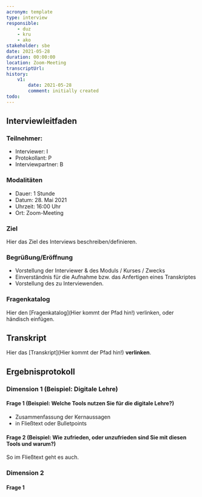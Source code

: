 ```yaml
---
acronym: template
type: interview
responsible:
    - duz
    - kru
    - ako
stakeholder: sbe
date: 2021-05-28
duration: 00:00:00
location: Zoom-Meeting
transcriptUrl:
history:
    v1:
        date: 2021-05-28
        comment: initially created
todo:
---
```

## Interviewleitfaden

### Teilnehmer:
* Interviewer: I
* Protokollant: P
* Interviewpartner: B

### Modalitäten
* Dauer: 1 Stunde
* Datum: 28. Mai 2021
* Uhrzeit: 16:00 Uhr
* Ort: Zoom-Meeting

### Ziel
Hier das Ziel des Interviews beschreiben/definieren.

### Begrüßung/Eröffnung
* Vorstellung der Interviewer & des Moduls / Kurses / Zwecks
* Einverständnis für die Aufnahme bzw. das Anfertigen eines Transkriptes
* Vorstellung des zu Interviewenden.

### Fragenkatalog
Hier den [Fragenkatalog](Hier kommt der Pfad hin!) verlinken, oder händisch einfügen.

## Transkript
Hier das [Transkript](Hier kommt der Pfad hin!) **verlinken**.

## Ergebnisprotokoll

### Dimension 1 (Beispiel: Digitale Lehre)

#### Frage 1 (Beispiel: Welche Tools nutzen Sie für die digitale Lehre?)
* Zusammenfassung der Kernaussagen
* in Fließtext oder Bulletpoints

#### Frage 2 (Beispiel: Wie zufrieden, oder unzufrieden sind Sie mit diesen Tools und warum?)
So im Fließtext geht es auch.

### Dimension 2

#### Frage 1